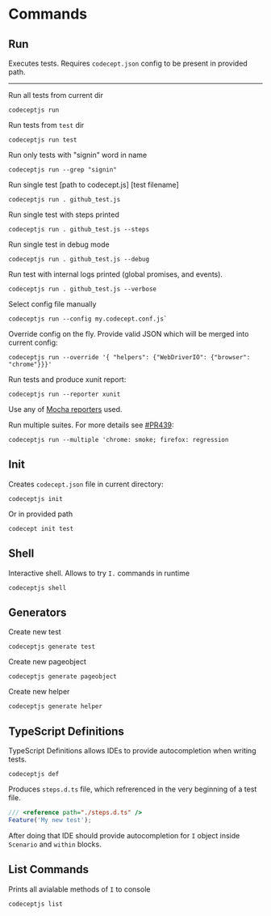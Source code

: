 # Commands

## Run

Executes tests. Requires `codecept.json` config to be present in provided path.

---

Run all tests from current dir

```
codeceptjs run
```

Run tests from `test` dir

```
codeceptjs run test
```

Run only tests with "signin" word in name

```
codeceptjs run --grep "signin"
```

Run single test [path to codecept.js] [test filename]

```
codeceptjs run . github_test.js
```

Run single test with steps printed

```
codeceptjs run . github_test.js --steps
```

Run single test in debug mode

```
codeceptjs run . github_test.js --debug
```

Run test with internal logs printed (global promises, and events).

```
codeceptjs run . github_test.js --verbose
```

Select config file manually

```
codeceptjs run --config my.codecept.conf.js`
```

Override config on the fly. Provide valid JSON which will be merged into current config:

```
codeceptjs run --override '{ "helpers": {"WebDriverIO": {"browser": "chrome"}}}'
```

Run tests and produce xunit report:

```
codeceptjs run --reporter xunit
```

Use any of [Mocha reporters](https://github.com/mochajs/mocha/tree/master/lib/reporters) used.

Run multiple suites. For more details see [#PR439](https://github.com/Codeception/CodeceptJS/pull/439):

```
codeceptjs run --multiple 'chrome: smoke; firefox: regression
```

## Init

Creates `codecept.json` file in current directory:

```
codeceptjs init
```

Or in provided path

```
codecept init test
```

## Shell

Interactive shell. Allows to try `I.` commands in runtime

```
codeceptjs shell
```

## Generators

Create new test

```
codeceptjs generate test
```

Create new pageobject

```
codeceptjs generate pageobject
```

Create new helper

```
codeceptjs generate helper
```

## TypeScript Definitions

TypeScript Definitions allows IDEs to provide autocompletion when writing tests.

```
codeceptjs def
```

Produces `steps.d.ts` file, which refrerenced in the very beginning of a test file.

```js
/// <reference path="./steps.d.ts" />
Feature('My new test');
```

After doing that IDE should provide autocompletion for `I` object inside `Scenario` and `within` blocks.

## List Commands

Prints all avialable methods of `I` to console

```
codeceptjs list
```
